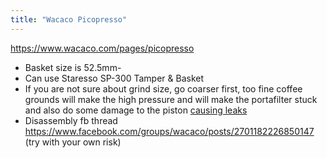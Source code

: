 ```yaml
---
title: "Wacaco Picopresso"
---
```


https://www.wacaco.com/pages/picopresso

- Basket size is 52.5mm-
- Can use Staresso SP-300 Tamper & Basket
- If you are not sure about grind size, go coarser first, too fine coffee grounds will make the high pressure and will make the portafilter stuck and also do some damage to the piston [causing leaks](https://www.youtube.com/watch?v=LiLVYEMfyuo)
- Disassembly fb thread https://www.facebook.com/groups/wacaco/posts/2701182226850147 (try with your own risk)